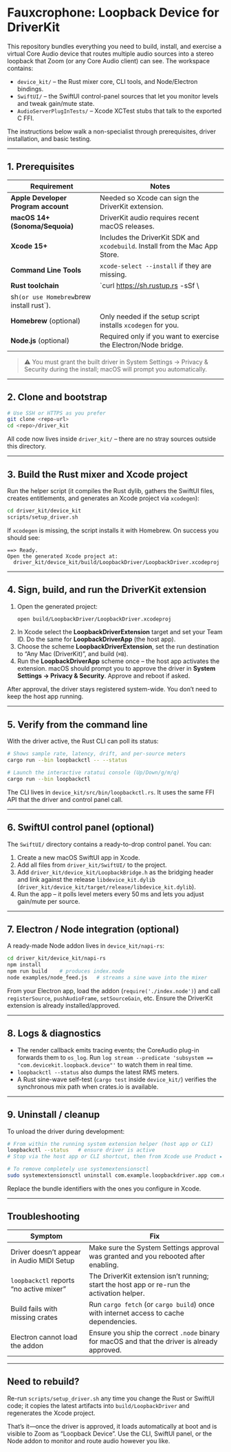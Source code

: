 # Fauxcrophone: Loopback Device for DriverKit

This repository bundles everything you need to build, install, and exercise a
virtual Core Audio device that routes multiple audio sources into a stereo
loopback that Zoom (or any Core Audio client) can see. The workspace contains:

- `device_kit/` – the Rust mixer core, CLI tools, and Node/Electron bindings.
- `SwiftUI/` – the SwiftUI control-panel sources that let you monitor levels and
  tweak gain/mute state.
- `AudioServerPlugInTests/` – Xcode XCTest stubs that talk to the exported C FFI.

The instructions below walk a non-specialist through prerequisites, driver
installation, and basic testing.

---
## 1. Prerequisites

| Requirement | Notes |
|-------------|-------|
| **Apple Developer Program account** | Needed so Xcode can sign the DriverKit extension. |
| **macOS 14+ (Sonoma/Sequoia)** | DriverKit audio requires recent macOS releases. |
| **Xcode 15+** | Includes the DriverKit SDK and `xcodebuild`. Install from the Mac App Store. |
| **Command Line Tools** | `xcode-select --install` if they are missing. |
| **Rust toolchain** | `curl https://sh.rustup.rs -sSf \
  | sh` (or use Homebrew `brew install rust`). |
| **Homebrew** (optional) | Only needed if the setup script installs `xcodegen` for you. |
| **Node.js** (optional) | Required only if you want to exercise the Electron/Node bridge. |

> ⚠️ You must grant the built driver in System Settings → Privacy & Security
during the install; macOS will prompt you automatically.

---
## 2. Clone and bootstrap

```bash
# Use SSH or HTTPS as you prefer
git clone <repo-url>
cd <repo>/driver_kit
```

All code now lives inside `driver_kit/` – there are no stray sources outside
this directory.

---
## 3. Build the Rust mixer and Xcode project

Run the helper script (it compiles the Rust dylib, gathers the SwiftUI files,
creates entitlements, and generates an Xcode project via `xcodegen`):

```bash
cd driver_kit/device_kit
scripts/setup_driver.sh
```

If `xcodegen` is missing, the script installs it with Homebrew. On success you
should see:

```
==> Ready.
Open the generated Xcode project at:
  driver_kit/device_kit/build/LoopbackDriver/LoopbackDriver.xcodeproj
```

---
## 4. Sign, build, and run the DriverKit extension

1. Open the generated project:
   ```bash
   open build/LoopbackDriver/LoopbackDriver.xcodeproj
   ```
2. In Xcode select the **LoopbackDriverExtension** target and set your Team ID.
   Do the same for **LoopbackDriverApp** (the host app).
3. Choose the scheme **LoopbackDriverExtension**, set the run destination to
   “Any Mac (DriverKit)”, and build (`⌘B`).
4. Run the **LoopbackDriverApp** scheme once – the host app activates the
   extension. macOS should prompt you to approve the driver in
   **System Settings → Privacy & Security**. Approve and reboot if asked.

After approval, the driver stays registered system-wide. You don’t need to keep
the host app running.

---
## 5. Verify from the command line

With the driver active, the Rust CLI can poll its status:

```bash
# Shows sample rate, latency, drift, and per-source meters
cargo run --bin loopbackctl -- --status

# Launch the interactive ratatui console (Up/Down/g/m/q)
cargo run --bin loopbackctl
```

The CLI lives in `device_kit/src/bin/loopbackctl.rs`. It uses the same FFI
API that the driver and control panel call.

---
## 6. SwiftUI control panel (optional)

The `SwiftUI/` directory contains a ready-to-drop control panel. You can:

1. Create a new macOS SwiftUI app in Xcode.
2. Add all files from `driver_kit/SwiftUI/` to the project.
3. Add `driver_kit/device_kit/LoopbackBridge.h` as the bridging header and link
   against the release `libdevice_kit.dylib`
   (`driver_kit/device_kit/target/release/libdevice_kit.dylib`).
4. Run the app – it polls level meters every 50 ms and lets you adjust
   gain/mute per source.

---
## 7. Electron / Node integration (optional)

A ready-made Node addon lives in `device_kit/napi-rs`:

```bash
cd driver_kit/device_kit/napi-rs
npm install
npm run build    # produces index.node
node examples/node_feed.js   # streams a sine wave into the mixer
```

From your Electron app, load the addon (`require('./index.node')`) and call
`registerSource`, `pushAudioFrame`, `setSourceGain`, etc. Ensure the DriverKit
extension is already installed/approved.

---
## 8. Logs & diagnostics

- The render callback emits tracing events; the CoreAudio plug-in forwards them
to `os_log`. Run `log stream --predicate 'subsystem == "com.devicekit.loopback.device"'`
to watch them in real time.
- `loopbackctl --status` also dumps the latest RMS meters.
- A Rust sine-wave self-test (`cargo test` inside `device_kit/`) verifies the
  synchronous mix path when crates.io is available.

---
## 9. Uninstall / cleanup

To unload the driver during development:

```bash
# From within the running system extension helper (host app or CLI)
loopbackctl --status   # ensure driver is active
# Stop via the host app or CLI shortcut, then from Xcode use Product ▸ Stop.

# To remove completely use systemextensionsctl
sudo systemextensionsctl uninstall com.example.loopbackdriver.app com.example.loopbackdriver.extension
```

Replace the bundle identifiers with the ones you configure in Xcode.

---
## Troubleshooting

| Symptom | Fix |
|---------|-----|
| Driver doesn’t appear in Audio MIDI Setup | Make sure the System Settings approval was granted and you rebooted after enabling. |
| `loopbackctl` reports “no active mixer” | The DriverKit extension isn’t running; start the host app or re-run the activation helper. |
| Build fails with missing crates | Run `cargo fetch` (or `cargo build`) once with internet access to cache dependencies. |
| Electron cannot load the addon | Ensure you ship the correct `.node` binary for macOS and that the driver is already approved. |

---
## Need to rebuild?

Re-run `scripts/setup_driver.sh` any time you change the Rust or SwiftUI code;
it copies the latest artifacts into `build/LoopbackDriver` and regenerates the
Xcode project.

That’s it—once the driver is approved, it loads automatically at boot and is
visible to Zoom as “Loopback Device”. Use the CLI, SwiftUI panel, or the Node
addon to monitor and route audio however you like.
